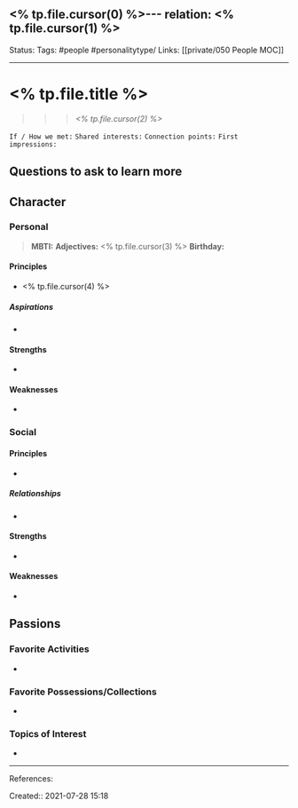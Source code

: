 <% tp.file.cursor(0) %>---
relation: <% tp.file.cursor(1) %>
---
Status:
Tags:  #people #personalitytype/
Links: [[private/050 People MOC]]
___
# <% tp.file.title %>
> > > *<% tp.file.cursor(2) %>*

`If / How we met:`
`Shared interests:`
`Connection points:`
`First impressions:`

**Questions to ask to learn more**
- 

## Character
### Personal
> **MBTI:** 
> **Adjectives:** <% tp.file.cursor(3) %>
> **Birthday:** 
#### Principles
- <% tp.file.cursor(4) %>
##### Aspirations
- 
#### Strengths
- 
#### Weaknesses
- 
### Social
#### Principles
- 
##### Relationships
- 
#### Strengths
- 
#### Weaknesses
- 
## Passions
### Favorite Activities
- 
### Favorite Possessions/Collections
- 
### Topics of Interest
- 
___
References:

Created:: 2021-07-28 15:18